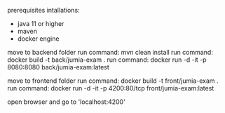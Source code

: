 prerequisites intallations:
* java 11 or higher
* maven
* docker engine

move to backend folder
run command: mvn clean install
run command: docker build -t back/jumia-exam .
run command: docker run -d -it -p 8080:8080 back/jumia-exam:latest

move to frontend folder
run command: docker build -t front/jumia-exam .
run command: docker run -d -it -p 4200:80/tcp front/jumia-exam:latest

open browser and go to 'localhost:4200'

